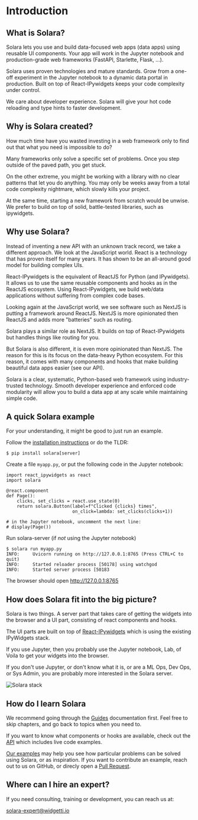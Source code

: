 # Introduction


## What is Solara?

Solara lets you use and build data-focused web apps (data apps) using reusable UI components. Your app will work in the Jupyter notebook and production-grade web frameworks (FastAPI, Starlette, Flask, ...).

Solara uses proven technologies and mature standards. Grow from a one-off experiment in the Jupyter notebook to a dynamic data portal in production.  Built on top of React-IPywidgets keeps your code complexity under control.

We care about developer experience. Solara will give your hot code reloading and type hints to faster development.

## Why is Solara created?

How much time have you wasted investing in a web framework only to find out that what you need is impossible to do?

Many frameworks only solve a specific set of problems. Once you step outside of the paved path, you get stuck.

On the other extreme, you might be working with a library with no clear patterns that let you do anything. You may only be weeks away from a total code complexity nightmare, which slowly kills your project.

At the same time, starting a new framework from scratch would be unwise. We prefer to build on top of solid, battle-tested libraries, such as ipywidgets.

## Why use Solara?

Instead of inventing a new API with an unknown track record, we take a different approach. We look at the JavaScript world. React is a technology that has proven itself for many years. It has shown to be an all-around good model for building complex UIs.

React-IPywidgets is the equivalent of ReactJS for Python (and IPywidgets). It allows us to use the same reusable components and hooks as in the ReactJS ecosystem. Using React-IPywidgets, we build web/data applications without suffering from complex code bases.

Looking again at the JavaScript world, we see software such as NextJS is putting a framework around ReactJS. NextJS is more opinionated then ReactJS and adds more "batteries" such as routing.

Solara plays a similar role as NextJS. It builds on top of React-IPywidgets but handles things like routing for you.

But Solara is also different, it is even more opinionated than NextJS. The reason for this is its focus on the data-heavy Python ecosystem. For this reason, it comes with many components and hooks that make building beautiful data apps easier (see our API).

Solara is a clear, systematic, Python-based web framework using industry-trusted technology. Smooth developer experience and enforced code modularity will allow you to build a data app at any scale while maintaining simple code.

## A quick Solara example

For your understanding, it might be good to just run an example.

Follow the [installation instructions](./installing) or do the TLDR:

    $ pip install solara[server]


Create a file `myapp.py`, or put the following code in the Jupyter notebook:

```solara
import react_ipywidgets as react
import solara

@react.component
def Page():
    clicks, set_clicks = react.use_state(0)
    return solara.Button(label=f"Clicked {clicks} times",
                         on_click=lambda: set_clicks(clicks+1))

# in the Jupyter notebook, uncomment the next line:
# display(Page())
```


Run solara-server (if *not* using the Jupyter notebook)

    $ solara run myapp.py
    INFO:     Uvicorn running on http://127.0.0.1:8765 (Press CTRL+C to quit)
    INFO:     Started reloader process [50178] using watchgod
    INFO:     Started server process [50183

The browser should open http://127.0.0.1:8765





## How does Solara fit into the big picture?

Solara is two things. A server part that takes care of getting the widgets into the browser and a UI part, consisting of react components and hooks.

The UI parts are built on top of [React-IPywidgets](https://github.com/widgetti/react-ipywidgets) which is using the existing IPyWidgets stack.

If you use Jupyter, then you probably use the Jupyter notebook, Lab, of Voila to get your widgets into the browser.

If you don't use Jupyter, or don't know what it is, or are a ML Ops, Dev Ops, or Sys Admin, you are probably more interested in the Solara server.

![Solara stack](https://user-images.githubusercontent.com/1765949/168669118-da9410bf-e838-481c-925d-4754efa01b7b.png)

## How do I learn Solara

We recommend going through the [Guides](./guides) documentation first. Feel free to skip chapters, and go back to topics when you need to.

If you want to know what components or hooks are available, check out the [API](/api) which includes live code examples.

[Our examples](/examples) may help you see how particular problems can be solved using Solara, or as inspiration. If you want to contribute an example, reach out to us on GitHub, or direcly open a [Pull Request](https://github.com/widgetti/solara/).


## Where can I hire an expert?

If you need consulting, training or development, you can reach us at:

solara-expert@widgetti.io
